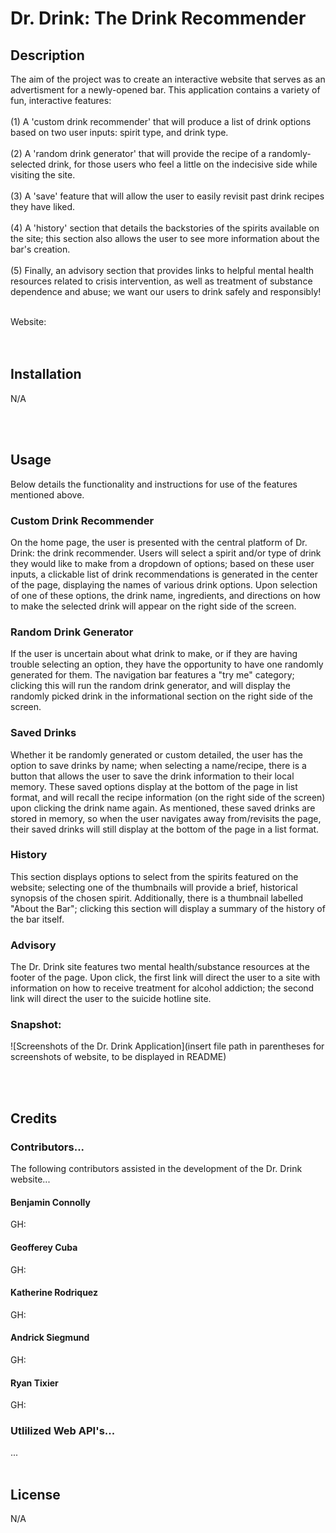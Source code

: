 # Dr. Drink: The Drink Recommender

## Description

The aim of the project was to create an interactive website that serves as an advertisment for a newly-opened bar. This application contains a variety of fun, interactive features:
<br>
</br>
(1) A 'custom drink recommender' that will produce a list of drink options based on two user inputs: spirit type, and drink type.
</br>
<br>
(2) A 'random drink generator' that will provide the recipe of a randomly-selected drink, for those users who feel a little on the indecisive side while visiting the site.
</br>
<br>
(3) A 'save' feature that will allow the user to easily revisit past drink recipes they have liked.
</br>
<br>
(4) A 'history' section that details the backstories of the spirits available on the site; this section also allows the user to see more information about the bar's creation.
</br>
<br>
(5) Finally, an advisory section that provides links to helpful mental health resources related to crisis intervention, as well as treatment of substance dependence and abuse; we want our users to drink safely and responsibly!
</br>

<br>
Website: <Insert website link here>
</br>
<br>
</br>

## Installation

N/A

<br>
</br>

## Usage

Below details the functionality and instructions for use of the features mentioned above.

### Custom Drink Recommender

On the home page, the user is presented with the central platform of Dr. Drink: the drink recommender. Users will select a spirit and/or type of drink they would like to make from a dropdown of options; based on these user inputs, a clickable list of drink recommendations is generated in the center of the page, displaying the names of various drink options. Upon selection of one of these options, the drink name, ingredients, and directions on how to make the selected drink will appear on the right side of the screen.

### Random Drink Generator

If the user is uncertain about what drink to make, or if they are having trouble selecting an option, they have the opportunity to have one randomly generated for them. The navigation bar features a "try me" category; clicking this will run the random drink generator, and will display the randomly picked drink in the informational section on the right side of the screen.

### Saved Drinks

Whether it be randomly generated or custom detailed, the user has the option to save drinks by name; when selecting a name/recipe, there is a button that allows the user to save the drink information to their local memory. These saved options display at the bottom of the page in list format, and will recall the recipe information (on the right side of the screen) upon clicking the drink name again. As mentioned, these saved drinks are stored in memory, so when the user navigates away from/revisits the page, their saved drinks will still display at the bottom of the page in a list format.

### History

This section displays options to select from the spirits featured on the website; selecting one of the thumbnails will provide a brief, historical synopsis of the chosen spirit. Additionally, there is a thumbnail labelled "About the Bar"; clicking this section will display a summary of the history of the bar itself.

### Advisory

The Dr. Drink site features two mental health/substance resources at the footer of the page. Upon click, the first link will direct the user to a site with information on how to receive treatment for alcohol addiction; the second link will direct the user to the suicide hotline site.

### Snapshot:

![Screenshots of the Dr. Drink Application](insert file path in parentheses for screenshots of website, to be displayed in README)

<br>
</br>

## Credits

### Contributors...

The following contributors assisted in the development of the Dr. Drink website...

#### Benjamin Connolly

GH:

#### Geofferey Cuba

GH:

#### Katherine Rodriquez

GH:

#### Andrick Siegmund

GH:

#### Ryan Tixier

GH:

### Utlilized Web API's...

...
<br>
</br>

## License

N/A
